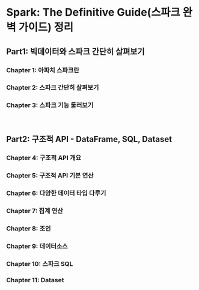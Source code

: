 # Spark: The Definitive Guide(스파크 완벽 가이드) 정리

## Part1: 빅데이터와 스파크 간단히 살펴보기
### Chapter 1: 아파치 스파크란
### Chapter 2: 스파크 간단히 살펴보기
### Chapter 3: 스파크 기능 둘러보기

<br>

## Part2: 구조적 API - DataFrame, SQL, Dataset
### Chapter 4: 구조적 API 개요
### Chapter 5: 구조적 API 기본 연산
### Chapter 6: 다양한 데이터 타입 다루기
### Chapter 7: 집계 연산
### Chapter 8: 조인
### Chapter 9: 데이터소스
### Chapter 10: 스파크 SQL
### Chapter 11: Dataset

